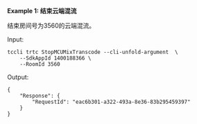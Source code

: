 **Example 1: 结束云端混流**

结束房间号为3560的云端混流。

Input: 

```
tccli trtc StopMCUMixTranscode --cli-unfold-argument  \
    --SdkAppId 1400188366 \
    --RoomId 3560
```

Output: 
```
{
    "Response": {
        "RequestId": "eac6b301-a322-493a-8e36-83b295459397"
    }
}
```


